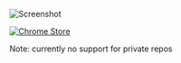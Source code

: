 ![Screenshot](http://f.cl.ly/items/2i2h252U0c09203i3I1n/status.png)

[![Chrome Store](http://f.cl.ly/items/2W3f0J0L383n3W2h2624/blog_chrome.png)](https://chrome.google.com/webstore/detail/github-status/mgbkbopoincdiimlleifbpfjfhcndahp?hl=de)

Note: currently no support for private repos
